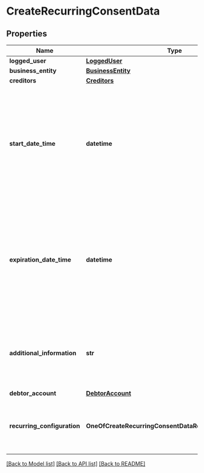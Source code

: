 # CreateRecurringConsentData

## Properties
Name | Type | Description | Notes
------------ | ------------- | ------------- | -------------
**logged_user** | [**LoggedUser**](LoggedUser.md) |  | 
**business_entity** | [**BusinessEntity**](BusinessEntity.md) |  | 
**creditors** | [**Creditors**](Creditors.md) |  | 
**start_date_time** | **datetime** | Data e hora em que o consentimento deve passar a ser válido. Uma string com data e hora conforme especificação [RFC-3339](https://datatracker.ietf.org/doc/html/rfc3339), sempre com a utilização de timezone UTC(UTC time format). | 
**expiration_date_time** | **datetime** | Data e hora em que o consentimento deve deixar de ser válido. Uma string com data e hora conforme especificação [RFC-3339](https://datatracker.ietf.org/doc/html/rfc3339), sempre com a utilização de timezone UTC(UTC time format). | 
**additional_information** | **str** | Deve ser preenchido sempre que o usuário pagador inserir alguma informação adicional no consentimento | [optional] 
**debtor_account** | [**DebtorAccount**](DebtorAccount.md) |  | [optional] 
**recurring_configuration** | **OneOfCreateRecurringConsentDataRecurringConfiguration** | Campo destinado a configuração dos diferentes produtos de pagamentos recorrentes. | 

[[Back to Model list]](../README.md#documentation-for-models) [[Back to API list]](../README.md#documentation-for-api-endpoints) [[Back to README]](../README.md)

